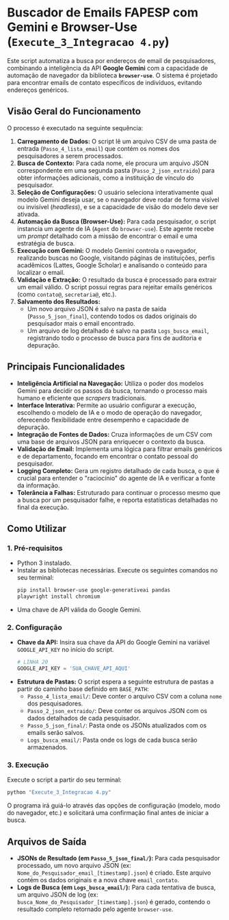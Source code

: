 # Buscador de Emails FAPESP com Gemini e Browser-Use (`Execute_3_Integracao 4.py`)

Este script automatiza a busca por endereços de email de pesquisadores, combinando a inteligência da API **Google Gemini** com a capacidade de automação de navegador da biblioteca **`browser-use`**. O sistema é projetado para encontrar emails de contato específicos de indivíduos, evitando endereços genéricos.

## Visão Geral do Funcionamento

O processo é executado na seguinte sequência:

1.  **Carregamento de Dados:** O script lê um arquivo CSV de uma pasta de entrada (`Passo_4_lista_email`) que contém os nomes dos pesquisadores a serem processados.
2.  **Busca de Contexto:** Para cada nome, ele procura um arquivo JSON correspondente em uma segunda pasta (`Passo_2_json_extraido`) para obter informações adicionais, como a instituição de vínculo do pesquisador.
3.  **Seleção de Configurações:** O usuário seleciona interativamente qual modelo Gemini deseja usar, se o navegador deve rodar de forma visível ou invisível (*headless*), e se a capacidade de visão do modelo deve ser ativada.
4.  **Automação da Busca (Browser-Use):** Para cada pesquisador, o script instancia um agente de IA (`Agent` do `browser-use`). Este agente recebe um *prompt* detalhado com a missão de encontrar o email e uma estratégia de busca.
5.  **Execução com Gemini:** O modelo Gemini controla o navegador, realizando buscas no Google, visitando páginas de instituições, perfis acadêmicos (Lattes, Google Scholar) e analisando o conteúdo para localizar o email.
6.  **Validação e Extração:** O resultado da busca é processado para extrair um email válido. O script possui regras para rejeitar emails genéricos (como `contato@`, `secretaria@`, etc.).
7.  **Salvamento dos Resultados:**
    -   Um novo arquivo JSON é salvo na pasta de saída (`Passo_5_json_final`), contendo todos os dados originais do pesquisador mais o email encontrado.
    -   Um arquivo de log detalhado é salvo na pasta `Logs_busca_email`, registrando todo o processo de busca para fins de auditoria e depuração.

## Principais Funcionalidades

-   **Inteligência Artificial na Navegação:** Utiliza o poder dos modelos Gemini para decidir os passos da busca, tornando o processo mais humano e eficiente que *scrapers* tradicionais.
-   **Interface Interativa:** Permite ao usuário configurar a execução, escolhendo o modelo de IA e o modo de operação do navegador, oferecendo flexibilidade entre desempenho e capacidade de depuração.
-   **Integração de Fontes de Dados:** Cruza informações de um CSV com uma base de arquivos JSON para enriquecer o contexto da busca.
-   **Validação de Email:** Implementa uma lógica para filtrar emails genéricos e de departamento, focando em encontrar o contato pessoal do pesquisador.
-   **Logging Completo:** Gera um registro detalhado de cada busca, o que é crucial para entender o "raciocínio" do agente de IA e verificar a fonte da informação.
-   **Tolerância a Falhas:** Estruturado para continuar o processo mesmo que a busca por um pesquisador falhe, e reporta estatísticas detalhadas no final da execução.

## Como Utilizar

### 1. Pré-requisitos

-   Python 3 instalado.
-   Instalar as bibliotecas necessárias. Execute os seguintes comandos no seu terminal:
    ```bash
    pip install browser-use google-generativeai pandas
    playwright install chromium
    ```
-   Uma chave de API válida do Google Gemini.

### 2. Configuração

-   **Chave da API:** Insira sua chave da API do Google Gemini na variável `GOOGLE_API_KEY` no início do script.
    ```python
    # LINHA 20
    GOOGLE_API_KEY = 'SUA_CHAVE_API_AQUI'
    ```
-   **Estrutura de Pastas:** O script espera a seguinte estrutura de pastas a partir do caminho base definido em `BASE_PATH`:
    -   `Passo_4_lista_email/`: Deve conter o arquivo CSV com a coluna `nome` dos pesquisadores.
    -   `Passo_2_json_extraido/`: Deve conter os arquivos JSON com os dados detalhados de cada pesquisador.
    -   `Passo_5_json_final/`: Pasta onde os JSONs atualizados com os emails serão salvos.
    -   `Logs_busca_email/`: Pasta onde os logs de cada busca serão armazenados.

### 3. Execução

Execute o script a partir do seu terminal:

```bash
python "Execute_3_Integracao 4.py"
```

O programa irá guiá-lo através das opções de configuração (modelo, modo do navegador, etc.) e solicitará uma confirmação final antes de iniciar a busca.

## Arquivos de Saída

-   **JSONs de Resultado (em `Passo_5_json_final/`):** Para cada pesquisador processado, um novo arquivo JSON (ex: `Nome_do_Pesquisador_email_[timestamp].json`) é criado. Este arquivo contém os dados originais e a nova chave `email_contato`.
-   **Logs de Busca (em `Logs_busca_email/`):** Para cada tentativa de busca, um arquivo JSON de log (ex: `busca_Nome_do_Pesquisador_[timestamp].json`) é gerado, contendo o resultado completo retornado pelo agente `browser-use`.
